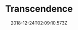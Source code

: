 ---
title: Transcendence
artist: Devin Townsend Project
date: 2018-12-24T02:09:10.573Z
cover: 81zldubpmpl._sl1500.jpg
styles:
  - Progressive Metal
  - Heavy Metal
links:
  spotify: https://play.spotify.com/album/3C3x7g8DmzmnXd6Busxugp
  youtube: https://music.youtube.com/watch?v=44TzcehU0V8
  applemusic: https://itunes.apple.com/us/album/transcendence-deluxe-edition/1138087195?uo=4
  soundcloud: ""
  bandcamp: ""
  googleplay: https://play.google.com/music/m/Bdutezy36fgphohfcgkrtzuhiji?signup_if_needed=1
  deezer: https://www.deezer.com/album/13994398
---